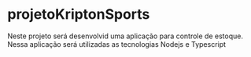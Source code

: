# projetoKriptonSports
Neste projeto será desenvolvid uma aplicação para controle de estoque. Nessa aplicação será utilizadas as tecnologias Nodejs e Typescript
